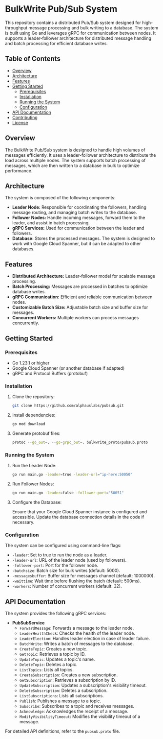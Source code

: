 # BulkWrite Pub/Sub System

This repository contains a distributed Pub/Sub system designed for high-throughput message processing and bulk writing to a database. The system is built using Go and leverages gRPC for communication between nodes. It supports a leader-follower architecture for distributed message handling and batch processing for efficient database writes.

## Table of Contents

*   [Overview](#overview)
*   [Architecture](#architecture)
*   [Features](#features)
*   [Getting Started](#getting-started)
    *   [Prerequisites](#prerequisites)
    *   [Installation](#installation)
    *   [Running the System](#running-the-system)
    *   [Configuration](#configuration)
*   [API Documentation](#api-documentation)
*   [Contributing](#contributing)
*   [License](#license)

## Overview

The BulkWrite Pub/Sub system is designed to handle high volumes of messages efficiently. It uses a leader-follower architecture to distribute the load across multiple nodes. The system supports batch processing of messages, which are then written to a database in bulk to optimize performance.

## Architecture

The system is composed of the following components:

*   **Leader Node:** Responsible for coordinating the followers, handling message routing, and managing batch writes to the database.
*   **Follower Nodes:** Handle incoming messages, forward them to the leader, and assist in batch processing.
*   **gRPC Services:** Used for communication between the leader and followers.
*   **Database:** Stores the processed messages. The system is designed to work with Google Cloud Spanner, but it can be adapted to other databases.

## Features

*   **Distributed Architecture:** Leader-follower model for scalable message processing.
*   **Batch Processing:** Messages are processed in batches to optimize database writes.
*   **gRPC Communication:** Efficient and reliable communication between nodes.
*   **Customizable Batch Size:** Adjustable batch size and buffer size for messages.
*   **Concurrent Workers:** Multiple workers can process messages concurrently.

## Getting Started

### Prerequisites

*   Go 1.23.1 or higher
*   Google Cloud Spanner (or another database if adapted)
*   gRPC and Protocol Buffers (protobuf)

### Installation

1.  Clone the repository:

    ```bash
    git clone https://github.com/alphauslabs/pubsub.git
    ```

2.  Install dependencies:

    ```bash
    go mod download
    ```

3.  Generate protobuf files:

    ```bash
    protoc --go_out=. --go-grpc_out=. bulkwrite_proto/pubsub.proto
    ```

### Running the System

1.  Run the Leader Node:

    ```bash
    go run main.go -leader=true -leader-url="ip-here:50050"
    ```

2.  Run Follower Nodes:

    ```bash
    go run main.go -leader=false -follower-port="50051"
    ```

3.  Configure the Database:

    Ensure that your Google Cloud Spanner instance is configured and accessible. Update the database connection details in the code if necessary.
    

### Configuration

The system can be configured using command-line flags:

*   `-leader`: Set to true to run the node as a leader.
*   `-leader-url`: URL of the leader node (used by followers).
*   `-follower-port`: Port for the follower node.
*   `-batchsize`: Batch size for bulk writes (default: 5000).
*   `-messagesbuffer`: Buffer size for messages channel (default: 1000000).
*   `-waittime`: Wait time before flushing the batch (default: 500ms).
*   `-workers`: Number of concurrent workers (default: 32).

## API Documentation

The system provides the following gRPC services:

*   **PubSubService**
    *   `ForwardMessage`: Forwards a message to the leader node.
    *   `LeaderHealthCheck`: Checks the health of the leader node.
    *   `LeaderElection`: Handles leader election in case of leader failure.
    *   `BatchWrite`: Writes a batch of messages to the database.
    *   `CreateTopic`: Creates a new topic.
    *   `GetTopic`: Retrieves a topic by ID.
    *   `UpdateTopic`: Updates a topic's name.
    *   `DeleteTopic`: Deletes a topic.
    *   `ListTopics`: Lists all topics.
    *   `CreateSubscription`: Creates a new subscription.
    *   `GetSubscription`: Retrieves a subscription by ID.
    *   `UpdateSubscription`: Updates a subscription's visibility timeout.
    *   `DeleteSubscription`: Deletes a subscription.
    *   `ListSubscriptions`: Lists all subscriptions.
    *   `Publish`: Publishes a message to a topic.
    *   `Subscribe`: Subscribes to a topic and receives messages.
    *   `Acknowledge`: Acknowledges the receipt of a message.
    *   `ModifyVisibilityTimeout`: Modifies the visibility timeout of a message.

For detailed API definitions, refer to the `pubsub.proto` file.